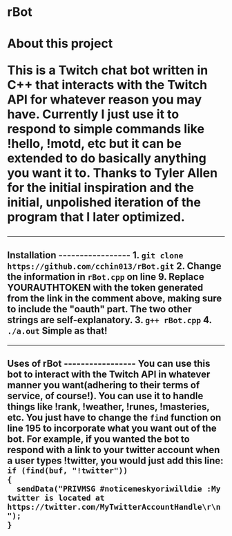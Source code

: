 # rBot


<h1>About this project

This is a Twitch chat bot written in C++ that interacts with the Twitch API for whatever reason you may have. Currently I just use it to respond to simple commands like !hello, !motd, etc but it can be extended to do basically anything you want it to. Thanks to Tyler Allen for the initial inspiration and the initial, unpolished iteration of the program that I later optimized.

-----------------
<h2> Installation
-----------------
1. <code>git clone https://github.com/cchin013/rBot.git</code>
2. Change the information in <code>rBot.cpp</code> on line 9. Replace YOURAUTHTOKEN with the token generated from the link in the comment above, making sure to include the "oauth" part. The two other strings are self-explanatory.
3. <code>g++ rBot.cpp</code>
4. <code>./a.out</code>
Simple as that!

-----------------
<h2> Uses of rBot
-----------------
You can use this bot to interact with the Twitch API in whatever manner you want(adhering to their terms of service, of course!). You can use it to handle things like !rank, !weather, !runes, !masteries, etc. You just have to change the <code>find</code> function on line 195 to incorporate what you want out of the bot. 
For example, if you wanted the bot to respond with a link to your twitter account when a user types !twitter, you would just add this line:
<code>
if (find(buf, "!twitter"))
{
  sendData("PRIVMSG #noticemeskyoriwilldie :My twitter is located at https://twitter.com/MyTwitterAccountHandle\r\n");
}
</code>
